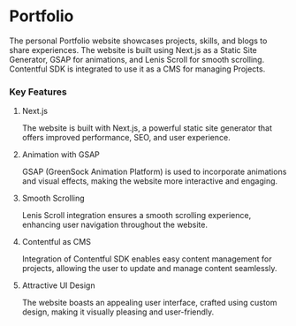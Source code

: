 # Portfolio

The personal Portfolio website showcases projects, skills, and blogs to share experiences. The website is built using Next.js as a Static Site Generator, GSAP for animations, and Lenis Scroll for smooth scrolling. Contentful SDK is integrated to use it as a CMS for managing Projects.

### Key Features

1. Next.js

   The website is built with Next.js, a powerful static site generator that offers improved performance, SEO, and user experience.

2. Animation with GSAP

   GSAP (GreenSock Animation Platform) is used to incorporate animations and visual effects, making the website more interactive and engaging.

3. Smooth Scrolling

   Lenis Scroll integration ensures a smooth scrolling experience, enhancing user navigation throughout the website.

4. Contentful as CMS

   Integration of Contentful SDK enables easy content management for projects, allowing the user to update and manage content seamlessly.

5. Attractive UI Design

   The website boasts an appealing user interface, crafted using custom design, making it visually pleasing and user-friendly.
